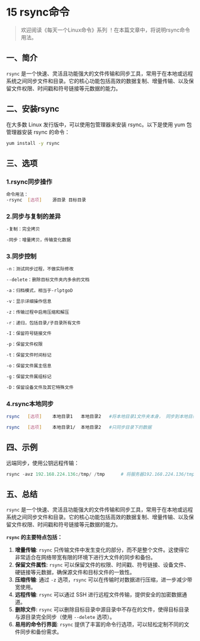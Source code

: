 # 15 rsync命令



> 欢迎阅读《每天一个Linux命令》系列 ！在本篇文章中，将说明rsync命令用法。

## 一、简介

`rsync` 是一个快速、灵活且功能强大的文件传输和同步工具，常用于在本地或远程系统之间同步文件和目录。它的核心功能包括高效的数据复制、增量传输、以及保留文件权限、时间戳和符号链接等元数据的能力。



## 二、安装rsync

在大多数 Linux 发行版中，可以使用包管理器来安装 rsync。以下是使用 yum 包管理器安装 rsync 的命令：

```bash
yum install -y rsync
```



## 三、选项

### 1.rsync同步操作

```bash
命令用法：
-rsync	[选项]	源目录	目标目录
```

### 2.同步与复制的差异

```bash
-复制：完全拷贝

-同步：增量拷贝，传输变化数据
```

### 3.同步控制

```bash
-n：测试同步过程，不做实际修改

--delete：删除目标文件夹内多余的文档

-a：归档模式，相当于-rlptgoD

-v：显示详细操作信息

-z：传输过程中启用压缩和解压

-r：递归，包括目录/子目录所有文件

-I：保留符号链接文件

-p：保留文件权限

-t：保留文件时间标记

-o：保留文件属主信息

-g：保留文件属组标记

-D：保留设备文件及其它特殊文件
```

### 4.rsync本地同步

```bash
rsync	[选项]	本地目录1	本地目录2	#将本地目录1文件夹本身， 同步到本地目录2文件夹下

rsync	[选项]	本地目录1/	本地目录2	#只同步目录下的数据
```



## 四、示例

远端同步，使用公钥远程传输：

```python
rsync -avz 192.168.224.136:/tmp/ /tmp      # 将服务器192.168.224.136/tmp文件夹的内容，拷贝到本地/tmp/内
```



## 五、总结

`rsync` 是一个快速、灵活且功能强大的文件传输和同步工具，常用于在本地或远程系统之间同步文件和目录。它的核心功能包括高效的数据复制、增量传输、以及保留文件权限、时间戳和符号链接等元数据的能力。

**`rsync` 的主要特点包括：**

1. **增量传输**: `rsync` 只传输文件中发生变化的部分，而不是整个文件。这使得它非常适合在网络带宽有限的环境下进行大文件的同步和备份。
2. **保留文件属性**: `rsync` 可以保留文件的权限、时间戳、符号链接、设备文件、硬链接等元数据，确保源文件和目标文件的一致性。
3. **压缩传输**: 通过 `-z` 选项，`rsync` 可以在传输时对数据进行压缩，进一步减少带宽使用。
4. **远程传输**: `rsync` 可以通过 SSH 进行远程文件传输，提供安全的加密数据通道。
5. **删除文件**: `rsync` 可以删除目标目录中源目录中不存在的文件，使得目标目录与源目录完全同步（使用 `--delete` 选项）。
6. **易用的命令行界面**: `rsync` 提供了丰富的命令行选项，可以轻松定制不同的文件同步和备份需求。